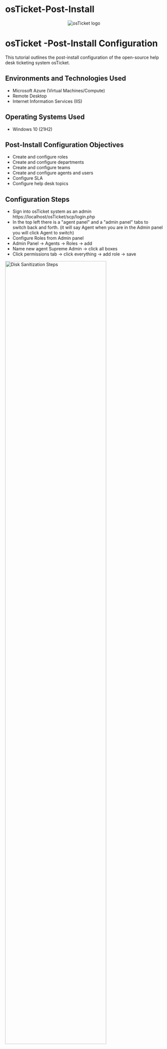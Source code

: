 # osTicket-Post-Install
<p align="center">
<img src="https://i.imgur.com/Clzj7Xs.png" alt="osTicket logo"/>
</p>

<h1>osTicket -Post-Install Configuration</h1>
This tutorial outlines the post-install configuration of the open-source help desk ticketing system osTicket.<br />


<h2>Environments and Technologies Used</h2>

- Microsoft Azure (Virtual Machines/Compute)
- Remote Desktop
- Internet Information Services (IIS)

<h2>Operating Systems Used </h2>

- Windows 10</b> (21H2)

<h2>Post-Install Configuration Objectives</h2>

- Create and configure roles
- Create and configure departments 
- Create and configure teams
- Create and configure agents and users
- Configure SLA
- Configure help desk topics

<h2>Configuration Steps</h2>

-  Sign into osTicket system as an admin https://localhost/osTicket/scp/login.php
-  In the top left there is a "agent panel" and a "admin panel" tabs to switch back and forth. (it will say Agent when you are in the Admin panel you will click Agent to switch)
-  Configure Roles from Admin panel
-  Admin Panel -> Agents -> Roles -> add
-  Name new agent Supreme Admin -> click all boxes
-  Click permissions tab -> click everything -> add role -> save


<p>
<img src="https://imgur.com/ETrEen3.png" height="80%" width="80%" alt="Disk Sanitization Steps"/>
</p>
<p>
Roles

-  Configure Departments
-  Admin Panel -> Agents -> Departments -> add department
-  Name new department System Administrators -> keep default settings for now -> create department

</p>
<br />

<p>
<img src="https://imgur.com/w9pAPHi.png" height="80%" width="80%" alt="Disk Sanitization Steps"/>
</p>
<p>
Departments

-  Configure Teams
-  Admin Panel -> Agents -> Teams
-  Name first team Level I Support -> We won't add any users just create team
-  Name second team Level II Support -> We won't add any users just create team
-  Allow anyone to create tickets
-  Admin Panel -> Settings -> User Settings -> make sure registration required is UNchecked
  


</p>
<br />

<p>
<img src="https://imgur.com/eeO8zeF.png" height="80%" width="80%" alt="Disk Sanitization Steps"/>
</p>
<p>
Teams

-  Configure Agents (workers)
-  Admin Panel -> Agents -> Add New
-  Name first agent Jane Doe
-  Create credentials for both and save then for future use
-  Click set set password button after username  
-  On set agent password UNcheck "send the agent a password reset email" -> UNcheck "require password change at next login" -> click set
-  Under the access tab -> primary department is system admin, supreme admin -> under Teams select level II agent -> create.
-  Name the second John Doe -> same settings as Jane


</p>
<br />

<p>
<img src="https://imgur.com/B9jE1t8.png" height="80%" width="80%" alt="Disk Sanitization Steps"/>
</p>
<p>
Agent
</p>
<br />

<p>
<img src="https://imgur.com/Tu2VvQd.png" height="80%" width="80%" alt="Disk Sanitization Steps"/>
</p>
<p>
Agents

-  Configure Users (customers)
-  Switch to Agent Panel -> Users -> Add New
-  Name the first one Karen Doe -> make up email Karen@osTicket.com for example
-  Create a second one named Ken Doe

</p>
<br />

<p>
<img src="https://imgur.com/KRhFvRv.png" height="80%" width="80%" alt="Disk Sanitization Steps"/>
</p>
<p>
Users

-  Configure SLA
-  Switch back to Admin Panel -> Manage -> SLA
-  Name the first one Sev-A -> grace period set for 1 hour-> schedule 24/7 -> add plan
-  Name the second on Sev-B -> grace period 4 hours -> schedule 24/7
-  Name the third Sev-C grace period 8 hours -> Monday-Friday 8am-5pm with US holidays

</p>
<br />

<p>
<img src="https://imgur.com/Mfi51ik.png" height="80%" width="80%" alt="Disk Sanitization Steps"/>
</p>
<p>
Sla
</p>
<br />

<p>
<img src="https://imgur.com/RiLyieb.png" height="80%" width="80%" alt="Disk Sanitization Steps"/>
</p>
<p>
Slas

-  Configure Help Topics
-  Admin Panel -> Manage -> Help Topics -> add new 
-  Name the first one Business Critical Outage -> make all the "parent topic" top-level topic (default setting) -> Add topic -> save changes
-  Name the second Personal Computer Issues
-  Name the third Equipment Request
-  Name the fourth Password Reset

</p>
<br />

<p>
<img src="https://imgur.com/96eADGP.png" height="80%" width="80%" alt="Disk Sanitization Steps"/>
</p>
<p>
Help topics
</p>
<br />
